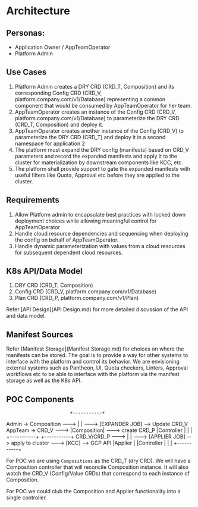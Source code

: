 # Architecture

## Personas:
- Application Owner / AppTeamOperator
- Platform Admin 

## Use Cases

1. Platform Admin creates a DRY CRD (CRD_T, Composition) and its corresponding Config CRD (CRD_V, platform.company.com/v1/Database) representing a common component that would be consumed by AppTeamOperator for her team.
2. AppTeamOperator creates an instance of the Config CRD (CRD_V, platform.company.com/v1/Database) to parameterize the DRY CRD (CRD_T, Composition) and deploy it.
3. AppTeamOperator creates another instance of the Config (CRD_V) to parameterize the DRY CRD (CRD_T) and deploy it in a second namespace for application 2
4. The platform must expand the DRY config (manifests) based on CRD_V parameters and record the expanded manifests and apply it to the cluster for materialization by downstream components like KCC, etc.
5. The platform shall provide support to gate the expanded manifests with useful filters like Quota, Approval etc before they are applied to the cluster.

## Requirements

1. Allow  Platform admin to encapsulate best practices with locked down deployment choices while allowing meaningful control for AppTeamOperator
2. Handle cloud resource dependencies and sequencing when deploying the config on behalf of AppTeamOperator.
3. Handle dynamic parameterization with values from a cloud resources for subsequent dependent cloud resources.

## K8s API/Data Model

1. DRY CRD (CRD_T, Composition)
2. Config CRD (CRD_V, platform.company.com/v1/Database)
3. Plan CRD (CRD_P, platform.company.com/v1/Plan)

Refer [API Design](API Design.md) for more detailed discussion of the API and data model.

## Manifest Sources

Refer [Manifest Storage](Manifest Storage.md) for choices on where the manifests can be stored. The goal is to provide a way for other systems to interface with the platform and control its behavior. We are envisioning external systems such as Pantheon, UI, Quota checkers, Linters, Approval workflows etc to be able to interface with the platform via the manifest storage  as well as the K8s API.

## POC Components

                            +-----------+
Admin ->   Composition ---> |           | ---> [EXPANDER JOB] --> Update CRD_V
AppTeam -> CRD_V       ---> |Composition| ---> create CRD_P
                            |Controller |
                            |           |
                            +-----------+
                 +-----------+
CRD_V/CRD_P ---> |           | ---> [APPLIER JOB] --> apply to cluster ---> [KCC] --> GCP API
                 |Applier    |
                 |Controller |
                 |           |
                 +-----------+

For POC we are using `Compositions` as the CRD_T (dry CRD).
We will have a Composition controller that will reconcile Composition instance. It will also watch the CRD_V (Config/Value CRDs) that correspond to each instance of Composition.

For POC we could club the Composition and Applier functionality into a single controller.